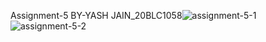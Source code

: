 Assignment-5
BY-YASH JAIN_20BLC1058![assignment-5-1](https://user-images.githubusercontent.com/94926833/156212393-194ad772-6313-430b-af62-73f59f3d9e34.jpg)
![assignment-5-2](https://user-images.githubusercontent.com/94926833/156212398-5805f539-bd55-400c-baad-8858ec0559ad.jpg)
